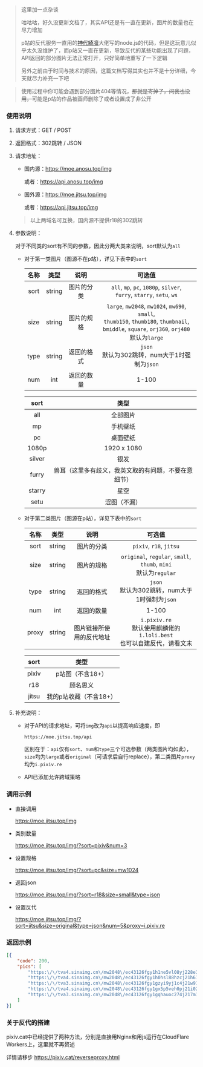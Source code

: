 > 这里加一点杂谈
>
> 咕咕咕，好久没更新文档了，其实API还是有一直在更新，图片的数量也在尽力增加
>
> p站的反代服务一直用的[神代綺凛](https://moe.best)大佬写的node.js的代码，但是这玩意儿似乎太久没维护了，而p站又一直在更新，导致反代的某些功能出现了问题，API返回的部分图片无法正常打开，只好简单地重写了一下逻辑
>
> 另外之前由于时间与技术的原因，这篇文档写得其实也并不是十分详细，今天就尽力补充一下吧

> 使用过程中你可能会遇到部分图片404等情况，~~那就是寄掉了，问我也没用，~~可能是p站的作品被画师删除了或者设置成了非公开

### 使用说明

1. 请求方式：GET / POST

2. 返回格式：302跳转 / JSON

3. 请求地址：

   - 国内源：https://moe.anosu.top/img

     或者：https://api.anosu.top/img

   - 国外源：https://moe.jitsu.top/img

     或者：https://api.jitsu.top/img

   > 以上两域名可互换，国内源不提供r18的302跳转

4. 参数说明：

   对于不同类的sort有不同的参数，因此分两大类来说明，sort默认为`all`

   - 对于第一类图片（图源不在p站），详见下表中的`sort`

     | 名称 |  类型  |    说明    |                            可选值                            |
     | :--: | :----: | :--------: | :----------------------------------------------------------: |
     | sort | string | 图片的分类 | `all`, `mp`, `pc`, `1080p`, `silver`, <br />`furry`, `starry`, `setu`, `ws` |
     | size | string | 图片的规格 | `large`, `mw2048`, `mw1024`, `mw690`, `small`, <br />`thumb150`, `thumb180`, `thumbnail`, <br />`bmiddle`, `square`, `orj360`, `orj480`<br />默认为`large` |
     | type | string | 返回的格式 |      `json`<br />默认为302跳转，num大于1时强制为`json`       |
     | num  |  int   | 返回的数量 |                            1-100                             |

     |  sort  |                         类型                         |
     | :----: | :--------------------------------------------------: |
     |  all   |                       全部图片                       |
     |   mp   |                       手机壁纸                       |
     |   pc   |                       桌面壁纸                       |
     | 1080p  |                     1920 x 1080                      |
     | silver |                         银发                         |
     | furry  | 兽耳（这里多有歧义，我英文取的有问题，不要在意细节） |
     | starry |                         星空                         |
     |  setu  |                     涩图（不漏）                     |

     

   - 对于第二类图片（图源在p站），详见下表中的`sort`

     | 名称  |  类型  |           说明           |                            可选值                            |
     | :---: | :----: | :----------------------: | :----------------------------------------------------------: |
     | sort  | string |        图片的分类        |                   `pixiv`, `r18`, `jitsu`                    |
     | size  | string |        图片的规格        | `original`, `regular`, `small`, `thumb`, `mini`<br />默认为`regular` |
     | type  | string |        返回的格式        |      `json`<br />默认为302跳转，num大于1时强制为`json`       |
     |  num  |  int   |        返回的数量        |                            1-100                             |
     | proxy | string | 图片链接所使用的反代地址 | `i.pixiv.re`<br />默认使用麒麟佬的`i.loli.best`<br />也可以自建反代，请看文末 |

     | sort  |          类型          |
     | :---: | :--------------------: |
     | pixiv |    p站图（不含18+）    |
     |  r18  |        顾名思义        |
     | jitsu | 我的p站收藏（不含18+） |

5. 补充说明：
   - 对于API的请求地址，可将`img`改为`api`以提高响应速度，即
   
     ```url
     https://moe.jitsu.top/api
     ```
   
     区别在于：`api`仅有`sort`、`num`和`type`三个可选参数（两类图片均如此），`size`均为`large`或者`original`（可请求后自行replace），第二类图片`proxy`均为`i.pixiv.re`
   
   - API已添加允许跨域策略



### 调用示例
- 直接调用

  https://moe.jitsu.top/img

- 类别数量

  https://moe.jitsu.top/img/?sort=pixiv&num=3

- 设置规格

  https://moe.jitsu.top/img/?sort=pc&size=mw1024

- 返回json

    https://moe.jitsu.top/img/?sort=r18&size=small&type=json

- 设置反代

  https://moe.jitsu.top/img/?sort=jitsu&size=original&type=json&num=5&proxy=i.pixiv.re




### 返回示例
```json
[{
    "code": 200,
    "pics": [
        "https:\/\/tva4.sinaimg.cn\/mw2048\/ec43126fgy1h1ne5vl08yj228e3cuhdt.jpg",
        "https:\/\/tva4.sinaimg.cn\/mw2048\/ec43126fgy1h0hsl88hzcj21h61vihdu.jpg",
        "https:\/\/tva3.sinaimg.cn\/mw2048\/ec43126fgy1gzyi9yj1c4j21w91nwu0x.jpg",
        "https:\/\/tva4.sinaimg.cn\/mw2048\/ec43126fgy1gx5p5veh0pj21i023i1ky.jpg",
        "https:\/\/tva3.sinaimg.cn\/mw2048\/ec43126fgy1gqhauoc274j217m1kwgww.jpg"
    ]
}]
```



### 关于反代的搭建

pixiv.cat中已经提供了两种方法，分别是直接用Nginx和用js运行在CloudFlare Workers上，这里就不再赘述

详情请移步 https://pixiv.cat/reverseproxy.html
